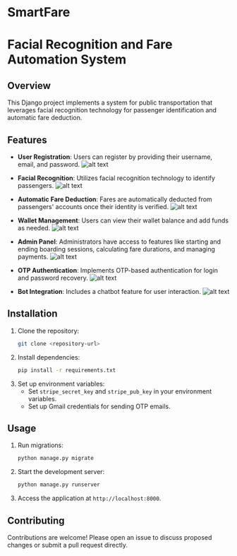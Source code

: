 # SmartFare

# Facial Recognition and Fare Automation System

## Overview
This Django project implements a system for public transportation that leverages facial recognition technology for passenger identification and automatic fare deduction. 

## Features
- **User Registration**: Users can register by providing their username, email, and password.
![alt text](https://imgur.com/pmlMGiI.png)

- **Facial Recognition**: Utilizes facial recognition technology to identify passengers.
  ![alt text](https://imgur.com/pmlMGiI.png)
  
- **Automatic Fare Deduction**: Fares are automatically deducted from passengers' accounts once their identity is verified.
  ![alt text](https://imgur.com/pmlMGiI.png)
  
- **Wallet Management**: Users can view their wallet balance and add funds as needed.
  ![alt text](https://imgur.com/pmlMGiI.png)
  
- **Admin Panel**: Administrators have access to features like starting and ending boarding sessions, calculating fare durations, and managing payments.
  ![alt text](https://imgur.com/q3pF9Dc.png)
  
- **OTP Authentication**: Implements OTP-based authentication for login and password recovery.
 ![alt text](https://imgur.com/pmlMGiI.png)
  
- **Bot Integration**: Includes a chatbot feature for user interaction.
![alt text](https://imgur.com/pmlMGiI.png)

## Installation
1. Clone the repository:
    ```bash
    git clone <repository-url>
    ```
2. Install dependencies:
    ```bash
    pip install -r requirements.txt
    ```
3. Set up environment variables:
    - Set `stripe_secret_key` and `stripe_pub_key` in your environment variables.
    - Set up Gmail credentials for sending OTP emails.

## Usage
1. Run migrations:
    ```bash
    python manage.py migrate
    ```
2. Start the development server:
    ```bash
    python manage.py runserver
    ```
3. Access the application at `http://localhost:8000`.

## Contributing
Contributions are welcome! Please open an issue to discuss proposed changes or submit a pull request directly.

